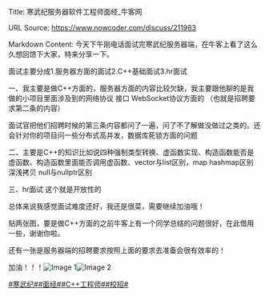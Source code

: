 Title: 寒武纪服务器软件工程师面经_牛客网

URL Source: https://www.nowcoder.com/discuss/211983

Markdown Content:
今天下午刚电话面试完寒武纪服务器端，在牛客上看了这么久想回馈下大家，特来分享一下。

面试主要分成1.服务器方面的面试2.C++基础面试3.hr面试

一、我主要是做C++方面的，服务器方面的内容比较欠缺，我主要跟他聊的是我做的小项目里面涉及到的网络协议 接口 WebSocket协议方面的 （也就是招聘要求第二条的内容）

面试官把他们招聘时候的第三条内容都问了一遍，问了不了解做没做过之类的。还会针对你的项目问一些分布式高并发，数据库死锁方面的问题

二、主要是C++的知识比如说四种强制类型转换、虚函数实现、构造函数能否是虚函数、构造函数里面能否调用虚函数、vector与list区别，map hashmap区别 深浅拷贝 null与nullptr区别

三、hr面试 这个就是开放性的

总体来说我感觉面试难度还好，我还是很菜，需要继续加油哦！

贴两张图，要是做C++方面的之前牛客上有一个同学总结的问题很好，在此借用一些，谢谢你啦。

还有一张是服务器端的招聘要求按照上面的要求去准备会很有效率的！

加油！！！![Image 1](https://uploadfiles.nowcoder.com/images/20190727/810064918_1564212748596_B455080D91AFA0A7B963947F5EC5F47A)![Image 2](https://uploadfiles.nowcoder.com/images/20190727/810064918_1564212761312_EEE71F518F7405A639D457F8DD41B07D)

[#寒武纪#](https://www.nowcoder.com/enterprise/1082/discussion)[#面经#](https://www.nowcoder.com/creation/subject/928d551be73f40db82c0ed83286c8783)[#C++工程师#](https://www.nowcoder.com/creation/subject/7dffb8ddff5d4a289373718809956c08)[#校招#](https://www.nowcoder.com/creation/subject/d09b966a380b45ddaba9dc5a6bd5ee19)
